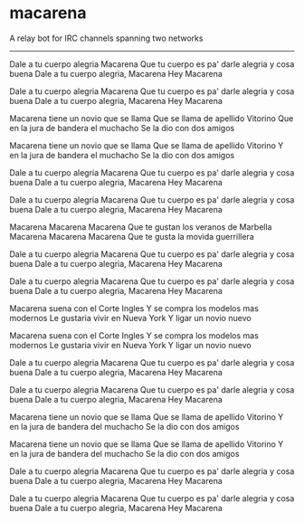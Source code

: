 # macarena
A relay bot for IRC channels spanning two networks

---

Dale a tu cuerpo alegria Macarena
Que tu cuerpo es pa' darle alegria y cosa buena
Dale a tu cuerpo alegria, Macarena
Hey Macarena

Dale a tu cuerpo alegria Macarena
Que tu cuerpo es pa' darle alegria y cosa buena
Dale a tu cuerpo alegria, Macarena
Hey Macarena

Macarena tiene un novio que se llama
Que se llama de apellido Vitorino
Que en la jura de bandera el muchacho
Se la dio con dos amigos

Macarena tiene un novio que se llama
Que se llama de apellido Vitorino
Y en la jura de bandera el muchacho
Se la dio con dos amigos

Dale a tu cuerpo alegria Macarena
Que tu cuerpo es pa' darle alegria y cosa buena
Dale a tu cuerpo alegria, Macarena
Hey Macarena

Dale a tu cuerpo alegria Macarena
Que tu cuerpo es pa' darle alegria y cosa buena
Dale a tu cuerpo alegria, Macarena
Hey Macarena

Macarena Macarena Macarena
Que te gustan los veranos de Marbella
Macarena Macarena Macarena
Que te gusta la movida guerrillera

Dale a tu cuerpo alegria Macarena
Que tu cuerpo es pa' darle alegria y cosa buena
Dale a tu cuerpo alegria, Macarena
Hey Macarena

Dale a tu cuerpo alegria Macarena
Que tu cuerpo es pa' darle alegria y cosa buena
Dale a tu cuerpo alegria, Macarena
Hey Macarena

Macarena suena con el Corte Ingles
Y se compra los modelos mas modernos
Le gustaria vivir en Nueva York
Y ligar un novio nuevo

Macarena suena con el Corte Ingles
Y se compra los modelos mas modernos
Le gustaria vivir en Nueva York
Y ligar un novio nuevo

Dale a tu cuerpo alegria Macarena
Que tu cuerpo es pa' darle alegria y cosa buena
Dale a tu cuerpo alegria, Macarena
Hey Macarena

Dale a tu cuerpo alegria Macarena
Que tu cuerpo es pa' darle alegria y cosa buena
Dale a tu cuerpo alegria, Macarena
Hey Macarena

Macarena tiene un novio que se llama
Que se llama de apellido Vitorino
Y en la jura de bandera del muchacho
Se la dio con dos amigos

Macarena tiene un novio que se llama
Que se llama de apellido Vitorino
Y en la jura de bandera del muchacho
Se la dio con dos amigos

Dale a tu cuerpo alegria Macarena
Que tu cuerpo es pa' darle alegria y cosa buena
Dale a tu cuerpo alegria, Macarena
Hey Macarena

Dale a tu cuerpo alegria Macarena
Que tu cuerpo es pa' darle alegria y cosa buena
Dale a tu cuerpo alegria, Macarena
Hey Macarena
